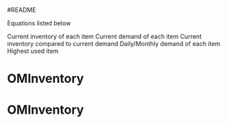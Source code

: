 #README

Equations listed below


Current inventory of each item
Current demand of each item
Current inventory compared to current demand
Daily/Monthly demand of each item
Highest used item
# OMInventory
# OMInventory
